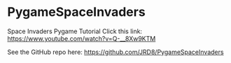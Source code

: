 # PygameSpaceInvaders
Space Invaders Pygame Tutorial
Click this link:
https://www.youtube.com/watch?v=Q-__8Xw9KTM

See the GitHub repo here:
https://github.com/JRD8/PygameSpaceInvaders 

